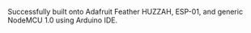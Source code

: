 Successfully built onto Adafruit Feather HUZZAH, ESP-01, and generic NodeMCU 1.0 using Arduino IDE.
